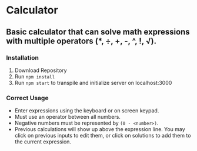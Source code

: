  # Calculator
 Basic calculator that can solve math expressions with multiple operators (*, &divide;, +, -, ^, !, &#8730;).
---

 ### Installation

 1. Download Repository
 2. Run `npm install`
 3. Run `npm start` to transpile and initialize server on localhost:3000

 ### Correct Usage

 - Enter expressions using the keyboard or on screen keypad.
 - Must use an operator between all numbers.
 - Negative numbers must be represented by `(0 - <number>)`.
 - Previous calculations will show up above the expression line. You may click on previous inputs to edit them, or click on solutions to add them to the current expression.
